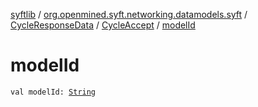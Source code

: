 [syftlib](../../../index.md) / [org.openmined.syft.networking.datamodels.syft](../../index.md) / [CycleResponseData](../index.md) / [CycleAccept](index.md) / [modelId](./model-id.md)

# modelId

`val modelId: `[`String`](https://kotlinlang.org/api/latest/jvm/stdlib/kotlin/-string/index.html)